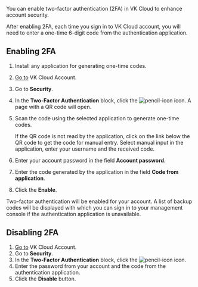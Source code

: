 You can enable two-factor authentication (2FA) in VK Cloud to enhance account security.

After enabling 2FA, each time you sign in to VK Cloud account, you will need to enter a one-time 6-digit code from the authentication application.

## Enabling 2FA

1. Install any application for generating one-time codes.
1. [Go to](https://cloud.vk.com/account) VK Cloud Account.
1. Go to **Security**.
1. In the **Two-Factor Authentication** block, click the ![pencil-icon](/en/assets/pencil-icon.svg "inline") icon. A page with a QR code will open.
1. Scan the code using the selected application to generate one-time codes.

   <info>

   If the QR code is not read by the application, click on the link below the QR code to get the code for manual entry. Select manual input in the application, enter your username and the received code.

   </info>

1. Enter your account password in the field **Account password**.
1. Enter the code generated by the application in the field **Code from application**.
1. Click the **Enable**.

Two-factor authentication will be enabled for your account. A list of backup codes will be displayed with which you can sign in to your management console if the authentication application is unavailable.

## Disabling 2FA

1. [Go to](https://cloud.vk.com/account) VK Cloud Account.
1. Go to **Security**.
1. In the **Two-Factor Authentication** block, click the ![pencil-icon](/en/assets/pencil-icon.svg "inline") icon.
1. Enter the password from your account and the code from the authentication application.
1. Click the **Disable** button.
